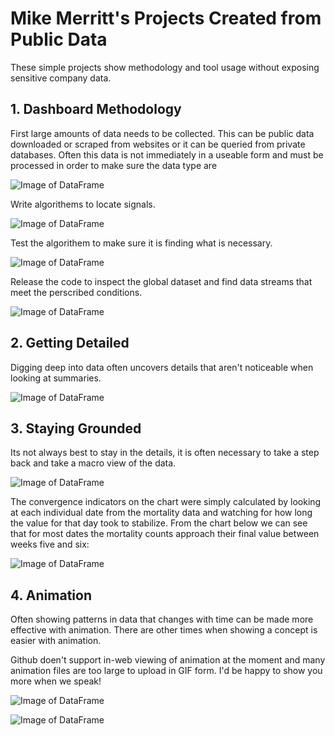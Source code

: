 # Mike Merritt's Projects Created from Public Data

These simple projects show methodology and tool usage without exposing sensitive company data.


## 1. Dashboard Methodology

First large amounts of data needs to be collected.  This can be public data downloaded or scraped from websites or it can be queried from private databases.  Often this data is not immediately in a useable form and must be processed in order to make sure the data type are 

![Image of DataFrame](https://michaeljmerritt.github.io/Portfolio/Images/bigdfa.jpg)

Write algorithems to locate signals.

![Image of DataFrame](https://michaeljmerritt.github.io/Portfolio/Images/tempdfa.jpg)

Test the algorithem to make sure it is finding what is necessary.

![Image of DataFrame](https://michaeljmerritt.github.io/Portfolio/Images/test.jpg)

Release the code to inspect the global dataset and find data streams that meet the perscribed conditions.

![Image of DataFrame](https://michaeljmerritt.github.io/Portfolio/Images/final.jpg)


## 2. Getting Detailed

Digging deep into data often uncovers details that aren't noticeable when looking at summaries.

![Image of DataFrame](https://michaeljmerritt.github.io/Portfolio/Images/election.gif)


## 3. Staying Grounded

Its not always best to stay in the details, it is often necessary to take a step back and take a macro view of the data.

![Image of DataFrame](https://michaeljmerritt.github.io/Portfolio/Images/mortalityhistory.jpg)

The convergence indicators on the chart were simply calculated by looking at each individual date from the mortality data and watching for how long the value for that day took to stabilize.  From the chart below we can see that for most dates the mortality counts approach their final value between weeks five and six:

![Image of DataFrame](https://michaeljmerritt.github.io/Portfolio/Images/converge.jpg)


## 4. Animation

Often showing patterns in data that changes with time can be made more effective with animation.  There are other times when showing a concept is easier with animation.

Github doen't support in-web viewing of animation at the moment and many animation files are too large to upload in GIF form.  I'd be happy to show you more when we speak!

![Image of DataFrame](https://michaeljmerritt.github.io/Portfolio/Images/animationscreenshot.jpg)

![Image of DataFrame](https://michaeljmerritt.github.io/Portfolio/Images/animationscreenshot2.jpg)
